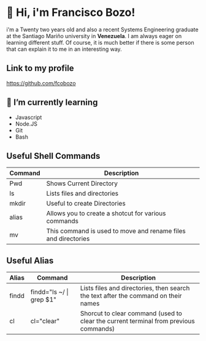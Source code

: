 #  👋 Hi, i'm Francisco Bozo!
i'm a Twenty two years old and also a recent Systems Engineering graduate at the Santiago Mariño university in **Venezuela**. I am always eager on learning different stuff. Of course, it is much better if there is some person that can explain it to me in an interesting way.

## Link to my profile
https://github.com/fcobozo

## 🌱 I’m currently learning
* Javascript
* Node.JS
* Git
* Bash

## Useful Shell Commands
| Command | Description                                                  |
|---------| ------------------------------------------------------------ |
|Pwd      | Shows Current Directory                                      |
|ls       | Lists files and directories                                  |
|mkdir    | Useful to create Directories                                 |
|alias    | Allows you to create a shotcut for various commands          |
|mv       | This command is used to move and rename files and directories|

## Useful Alias
| Alias | Command                      | Description                                                                          |
|-------|------------------------------|--------------------------------------------------------------------------------------|
| findd | findd="ls ~/ &#124; grep $1" | Lists files and directories, then search the text after the command on their names   |
| cl    | cl="clear"                   | Shorcut to clear command (used to clear the current terminal from previous commands) |